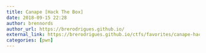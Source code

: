 ```yaml
---
title: Canape [Hack The Box]
date: 2018-09-15 22:28
author: brennords
author_url: https://brerodrigues.github.io/
external_link: https://brerodrigues.github.io/ctfs/favorites/canape-hack-the-box-write-up
categories: [pwn]
---
```

